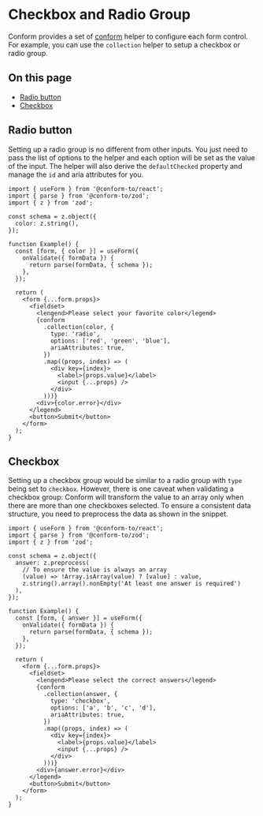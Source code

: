 # Checkbox and Radio Group

Conform provides a set of [conform](/packages/conform-react/README.md#conform) helper to configure each form control. For example, you can use the `collection` helper to setup a checkbox or radio group.

<!-- aside -->

## On this page

- [Radio button](#radio-button)
- [Checkbox](#checkbox)

<!-- /aside -->

## Radio button

Setting up a radio group is no different from other inputs. You just need to pass the list of options to the helper and each option will be set as the value of the input. The helper will also derive the `defaultChecked` property and manage the `id` and aria attributes for you.

```tsx
import { useForm } from '@conform-to/react';
import { parse } from '@conform-to/zod';
import { z } from 'zod';

const schema = z.object({
  color: z.string(),
});

function Example() {
  const [form, { color }] = useForm({
    onValidate({ formData }) {
      return parse(formData, { schema });
    },
  });

  return (
    <form {...form.props}>
      <fieldset>
        <lengend>Please select your favorite color</legend>
        {conform
          .collection(color, {
            type: 'radio',
            options: ['red', 'green', 'blue'],
            ariaAttributes: true,
          })
          .map((props, index) => (
            <div key={index}>
              <label>{props.value}</label>
              <input {...props} />
            </div>
          )))}
        <div>{color.error}</div>
      </legend>
      <button>Submit</button>
    </form>
  );
}
```

## Checkbox

Setting up a checkbox group would be similar to a radio group with `type` being set to `checkbox`. However, there is one caveat when validating a checkbox group: Conform will transform the value to an array only when there are more than one checkboxes selected. To ensure a consistent data structure, you need to preprocess the data as shown in the snippet.

```tsx
import { useForm } from '@conform-to/react';
import { parse } from '@conform-to/zod';
import { z } from 'zod';

const schema = z.object({
  answer: z.preprocess(
    // To ensure the value is always an array
    (value) => !Array.isArray(value) ? [value] : value,
    z.string().array().nonEmpty('At least one answer is required')
  ),
});

function Example() {
  const [form, { answer }] = useForm({
    onValidate({ formData }) {
      return parse(formData, { schema });
    },
  });

  return (
    <form {...form.props}>
      <fieldset>
        <lengend>Please select the correct answers</legend>
        {conform
          .collection(answer, {
            type: 'checkbox',
            options: ['a', 'b', 'c', 'd'],
            ariaAttributes: true,
          })
          .map((props, index) => (
            <div key={index}>
              <label>{props.value}</label>
              <input {...props} />
            </div>
          )))}
        <div>{answer.error}</div>
      </legend>
      <button>Submit</button>
    </form>
  );
}
```
